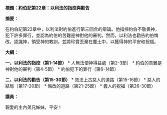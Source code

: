 **標題：約伯記第22章：以利法的指控與勸告**

**摘要：**

在約伯記第22章中，以利法對約伯進行第三回合的辯論。他指控約伯不敬畏神，犯下許多罪行，並認為約伯的苦難是神對他的審判。然而，以利法也勸告約伯悔改，認識神，領受神的教訓，並將珍寶丟棄在塵土中，以獲得神的平安和祝福。

**大綱：**

**一、以利法的指控（第1-14節）**
    * 人無法使神得益處（第2-3節）
    * 約伯的苦難是神對他的審判（第4-5節）
    * 約伯犯下的罪行（第6-14節）

**二、以利法的勸告（第15-30節）**
    * 效法上古惡人的道路（第15-16節）
    * 惡人的結局（第17-20節）
    * 悔改的道路（第21-25節）
    * 義人的祝福（第26-30節）

**講員：**

親愛的主內弟兄姊妹，平安！
